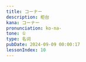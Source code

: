 ```yaml
---
title: コーナー
description: 柜台
kana: コーナー
pronunciation: ko-na-
tone: ①
type: 名词
pubDate: 2024-09-09 00:00:17
lessonIndex: 10
---
```

